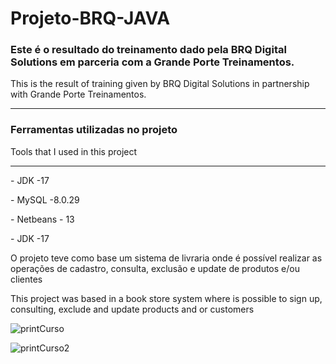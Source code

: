 <h1> Projeto-BRQ-JAVA</h1>

<h3>Este é o resultado do treinamento dado pela BRQ Digital Solutions em parceria com a Grande Porte Treinamentos.</h3>
<p>This is the result of training given by BRQ Digital Solutions in partnership with Grande Porte Treinamentos.</p>
<hr>
<h3>Ferramentas utilizadas no projeto</h3>
<p>Tools that I used in this project</p>
<hr>
<p> - JDK -17 </p>
<p> - MySQL -8.0.29 </p>
<p> - Netbeans - 13 </p>
<p> - JDK -17 </p>

<p>O projeto teve como base um sistema de livraria onde é possível realizar as operações de cadastro, consulta, exclusão e update
de produtos e/ou clientes</p>
<p>This project was based in a book store system where is possible to sign up, consulting, exclude and update products and or customers</p>

![printCurso](https://user-images.githubusercontent.com/86419088/172391525-c7159959-7777-417e-b590-3f6c20da616e.png)

![printCurso2](https://user-images.githubusercontent.com/86419088/172391599-4600ff95-1aca-41ed-8b57-3e736a93d0ae.png)

